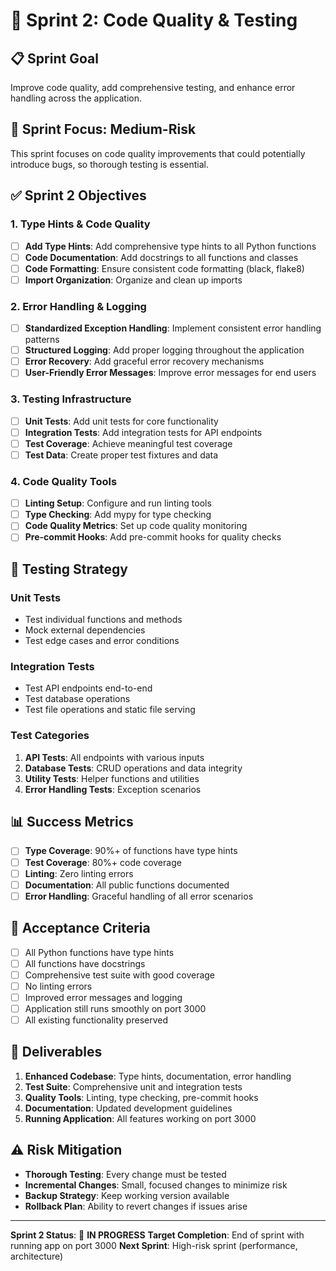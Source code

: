 # 🚀 Sprint 2: Code Quality & Testing

## 📋 **Sprint Goal**
Improve code quality, add comprehensive testing, and enhance error handling across the application.

## 🎯 **Sprint Focus: Medium-Risk**
This sprint focuses on code quality improvements that could potentially introduce bugs, so thorough testing is essential.

## ✅ **Sprint 2 Objectives**

### **1. Type Hints & Code Quality**
- [ ] **Add Type Hints**: Add comprehensive type hints to all Python functions
- [ ] **Code Documentation**: Add docstrings to all functions and classes
- [ ] **Code Formatting**: Ensure consistent code formatting (black, flake8)
- [ ] **Import Organization**: Organize and clean up imports

### **2. Error Handling & Logging**
- [ ] **Standardized Exception Handling**: Implement consistent error handling patterns
- [ ] **Structured Logging**: Add proper logging throughout the application
- [ ] **Error Recovery**: Add graceful error recovery mechanisms
- [ ] **User-Friendly Error Messages**: Improve error messages for end users

### **3. Testing Infrastructure**
- [ ] **Unit Tests**: Add unit tests for core functionality
- [ ] **Integration Tests**: Add integration tests for API endpoints
- [ ] **Test Coverage**: Achieve meaningful test coverage
- [ ] **Test Data**: Create proper test fixtures and data

### **4. Code Quality Tools**
- [ ] **Linting Setup**: Configure and run linting tools
- [ ] **Type Checking**: Add mypy for type checking
- [ ] **Code Quality Metrics**: Set up code quality monitoring
- [ ] **Pre-commit Hooks**: Add pre-commit hooks for quality checks

## 🧪 **Testing Strategy**

### **Unit Tests**
- Test individual functions and methods
- Mock external dependencies
- Test edge cases and error conditions

### **Integration Tests**
- Test API endpoints end-to-end
- Test database operations
- Test file operations and static file serving

### **Test Categories**
1. **API Tests**: All endpoints with various inputs
2. **Database Tests**: CRUD operations and data integrity
3. **Utility Tests**: Helper functions and utilities
4. **Error Handling Tests**: Exception scenarios

## 📊 **Success Metrics**
- [ ] **Type Coverage**: 90%+ of functions have type hints
- [ ] **Test Coverage**: 80%+ code coverage
- [ ] **Linting**: Zero linting errors
- [ ] **Documentation**: All public functions documented
- [ ] **Error Handling**: Graceful handling of all error scenarios

## 🎯 **Acceptance Criteria**
- [ ] All Python functions have type hints
- [ ] All functions have docstrings
- [ ] Comprehensive test suite with good coverage
- [ ] No linting errors
- [ ] Improved error messages and logging
- [ ] Application still runs smoothly on port 3000
- [ ] All existing functionality preserved

## 🚀 **Deliverables**
1. **Enhanced Codebase**: Type hints, documentation, error handling
2. **Test Suite**: Comprehensive unit and integration tests
3. **Quality Tools**: Linting, type checking, pre-commit hooks
4. **Documentation**: Updated development guidelines
5. **Running Application**: All features working on port 3000

## ⚠️ **Risk Mitigation**
- **Thorough Testing**: Every change must be tested
- **Incremental Changes**: Small, focused changes to minimize risk
- **Backup Strategy**: Keep working version available
- **Rollback Plan**: Ability to revert changes if issues arise

---

**Sprint 2 Status**: 🚧 **IN PROGRESS**
**Target Completion**: End of sprint with running app on port 3000
**Next Sprint**: High-risk sprint (performance, architecture)
